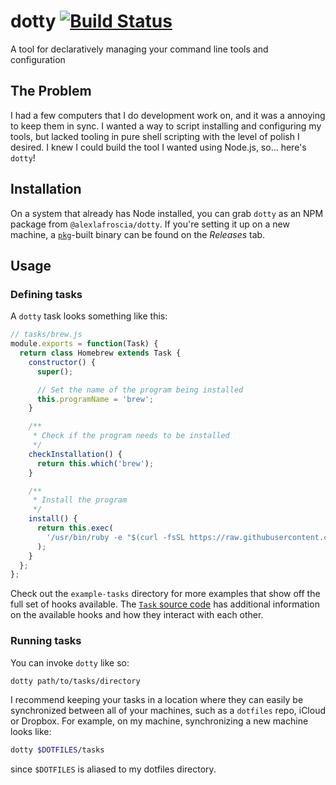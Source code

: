 # dotty [![Build Status](https://travis-ci.org/alexlafroscia/dotty.svg?branch=master)](https://travis-ci.org/alexlafroscia/dotty)

A tool for declaratively managing your command line tools and configuration

## The Problem

I had a few computers that I do development work on, and it was a annoying to keep them in sync. I wanted a way to script installing and configuring my tools, but lacked tooling in pure shell scripting with the level of polish I desired. I knew I could build the tool I wanted using Node.js, so... here's `dotty`!

## Installation

On a system that already has Node installed, you can grab `dotty` as an NPM package from `@alexlafroscia/dotty`. If you're setting it up on a new machine, a [`pkg`][pkg]-built binary can be found on the *Releases* tab.

## Usage

### Defining tasks

A `dotty` task looks something like this:

```javascript
// tasks/brew.js
module.exports = function(Task) {
  return class Homebrew extends Task {
    constructor() {
      super();

      // Set the name of the program being installed
      this.programName = 'brew';
    }

    /**
     * Check if the program needs to be installed
     */
    checkInstallation() {
      return this.which('brew');
    }

    /**
     * Install the program
     */
    install() {
      return this.exec(
        '/usr/bin/ruby -e "$(curl -fsSL https://raw.githubusercontent.com/Homebrew/install/master/install)"'
      );
    }
  };
};
```

Check out the `example-tasks` directory for more examples that show off the full set of hooks available. The [`Task` source code][task-source] has additional information on the available hooks and how they interact with each other.

### Running tasks

You can invoke `dotty` like so:

```bash
dotty path/to/tasks/directory
```

I recommend keeping your tasks in a location where they can easily be synchronized between all of your machines, such as a `dotfiles` repo, iCloud or Dropbox.  For example, on my machine, synchronizing a new machine looks like:


```bash
dotty $DOTFILES/tasks
```

since `$DOTFILES` is aliased to my dotfiles directory.

[pkg]: https://www.npmjs.com/package/pkg
[task-source]: lib/task.js
